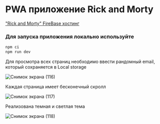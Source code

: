 # PWA приложение Rick and Morty

<a href="https://rick-and-morty-4597c.web.app">"Rick and Morty" FireBase хостинг</a>

### Для запуска приложения локально используйте
```bash
npm ci
npm run dev
```

Для просмотра всех страниц необходимо ввести рандомный email, который сохраняется в Local storage

![Снимок экрана (116)](https://github.com/AntonKulagin/pwa-rick-and-morty/assets/89462331/91018048-ad99-48c8-b517-5a645ba43ff1)

Каждая страница имеет бесконечный скролл 

![Снимок экрана (117)](https://github.com/AntonKulagin/pwa-rick-and-morty/assets/89462331/8e9d87ea-2fd9-48ec-8dc3-c5683554b211)

Реализована темная и светлая тема

![Снимок экрана (118)](https://github.com/AntonKulagin/pwa-rick-and-morty/assets/89462331/5881cdf4-76a3-40c1-95fc-8d99395a0a6e)

